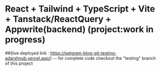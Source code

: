 # React + Tailwind + TypeScript + Vite + Tanstack/ReactQuery + Appwrite(backend)  (project:work in progress)

##(live deployed link : https://petgram-blog-git-testing-adarshnub.vercel.app/)
-- for complete code checkout the "testing" branch of this project
